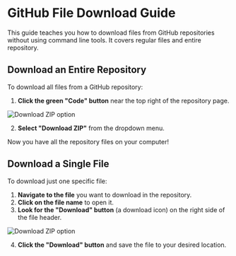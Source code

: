 # GitHub File Download Guide

This guide teaches you how to download files from GitHub repositories without using command line tools. It covers regular files and entire repository.

## Download an Entire Repository

To download all files from a GitHub repository:

1. **Click the green "Code" button** near the top right of the repository page.
   
  ![Download ZIP option](https://docs.github.com/assets/cb-49892/mw-1440/images/help/repository/code-button.webp)

2. **Select "Download ZIP"** from the dropdown menu.

Now you have all the repository files on your computer!

## Download a Single File

To download just one specific file:

1. **Navigate to the file** you want to download in the repository.
2. **Click on the file name** to open it.
3. **Look for the "Download" button** (a download icon) on the right side of the file header.
   
![Download ZIP option](https://github.com/LeninInLoop/InformationHiding1/blob/master/Assets/Screenshot%202025-03-11%20183856.png)

4. **Click the "Download" button** and save the file to your desired location.
